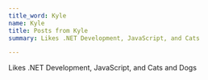 ```yaml
---
title_word: Kyle
name: Kyle
title: Posts from Kyle
summary: Likes .NET Development, JavaScript, and Cats

---
```

Likes .NET Development, JavaScript, and Cats and Dogs